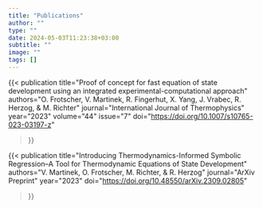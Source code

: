 ```yaml
---
title: "Publications"
author: ""
type: ""
date: 2024-05-03T11:23:38+03:00
subtitle: ""
image: ""
tags: []
---
```


{{< publication
    title="Proof of concept for fast equation of state development using an integrated experimental-computational approach"
    authors="O. Frotscher, V. Martinek, R. Fingerhut, X. Yang, J. Vrabec, R. Herzog, & M. Richter"
    journal="International Journal of Thermophysics"
    year="2023"
    volume="44"
    issue="7"
    doi="https://doi.org/10.1007/s10765-023-03197-z"
>}}

{{< publication
    title="Introducing Thermodynamics-Informed Symbolic Regression–A Tool for Thermodynamic Equations of State Development"
    authors="V. Martinek, O. Frotscher, M. Richter, & R. Herzog"
    journal="ArXiv Preprint"
    year="2023"
    doi="https://doi.org/10.48550/arXiv.2309.02805"
>}}

